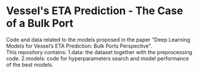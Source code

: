 # Vessel's ETA Prediction - The Case of a Bulk Port
Code and data related to the models proposed in the paper "Deep Learning Models for Vessel’s ETA Prediction: Bulk Ports Perspective".  
This repository contains:
1.data: the dataset together with the preprocessing code.
2.models: code for hyperparameters search and model performance of the best models. 



